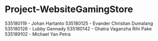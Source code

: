 # Project-WebsiteGamingStore
535180119 - Johan Hartanto
535180125 - Evander Christian Dumalang
535180126 - Lubby Gennady
535180142 - Ghatra Vaganzha Rihi Pake
535189102 - Michael Yan Petra
